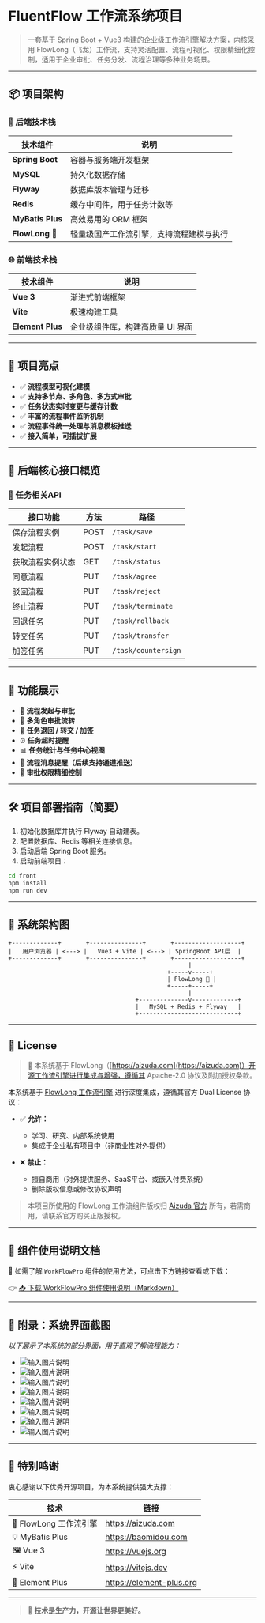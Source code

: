 # FluentFlow 工作流系统项目

> 一套基于 Spring Boot + Vue3 构建的企业级工作流引擎解决方案，内核采用 FlowLong（飞龙）工作流，支持灵活配置、流程可视化、权限精细化控制，适用于企业审批、任务分发、流程治理等多种业务场景。

---

## 📦 项目架构

### 🔧 后端技术栈

| 技术组件         | 说明 |
|------------------|------|
| **Spring Boot**  | 容器与服务端开发框架 |
| **MySQL**        | 持久化数据存储 |
| **Flyway**       | 数据库版本管理与迁移 |
| **Redis**        | 缓存中间件，用于任务计数等 |
| **MyBatis Plus** | 高效易用的 ORM 框架 |
| **FlowLong** 🐉  | 轻量级国产工作流引擎，支持流程建模与执行 |

### 🌐 前端技术栈

| 技术组件         | 说明 |
|------------------|------|
| **Vue 3**        | 渐进式前端框架 |
| **Vite**         | 极速构建工具 |
| **Element Plus** | 企业级组件库，构建高质量 UI 界面 |

---

## 🚀 项目亮点

- ✅ **流程模型可视化建模**
- ✅ **支持多节点、多角色、多方式审批**
- ✅ **任务状态实时变更与缓存计数**
- ✅ **丰富的流程事件监听机制**
- ✅ **流程事件统一处理与消息模板推送**
- ✅ **接入简单，可插拔扩展**

---

## 📌 后端核心接口概览

### 📁 任务相关API

| 接口功能           | 方法 | 路径                                 |
|--------------------|------|--------------------------------------|
| 保存流程实例       | POST | `/task/save`                         |
| 发起流程           | POST | `/task/start`                        |
| 获取流程实例状态   | GET  | `/task/status`                      |
| 同意流程           | PUT  | `/task/agree`                       |
| 驳回流程           | PUT  | `/task/reject`                      |
| 终止流程           | PUT  | `/task/terminate`                   |
| 回退任务           | PUT  | `/task/rollback`                    |
| 转交任务           | PUT  | `/task/transfer`                    |
| 加签任务           | PUT  | `/task/countersign`                 |

---

## 💼 功能展示

- 🧾 **流程发起与审批**
- 👥 **多角色审批流转**
- 🔁 **任务退回 / 转交 / 加签**
- ⏰ **任务超时提醒**
- 📊 **任务统计与任务中心视图**
- 🔔 **流程消息提醒（后续支持通道推送）**
- 🔐 **审批权限精细控制**

---

## 🛠️ 项目部署指南（简要）

1. 初始化数据库并执行 Flyway 自动建表。
2. 配置数据库、Redis 等相关连接信息。
3. 启动后端 Spring Boot 服务。
4. 启动前端项目：

```bash
cd front
npm install
npm run dev
``` 
---

## 🔮 系统架构图

```text
+-------------+       +---------------+       +-------------------+
|   用户浏览器 | <---> |   Vue3 + Vite | <---> | SpringBoot API层  |
+-------------+       +---------------+       +-------------------+
                                                   |
                                             +-----v-----+
                                             | FlowLong 🐉 |
                                             +-----+-----+
                                                   |
                                    +--------------v-------------+
                                    |   MySQL + Redis + Flyway   |
                                    +----------------------------+
```

--- 

## 📄 License

> 🚀 本系统基于 FlowLong（[https://aizuda.com](https://aizuda.com)）开源工作流引擎进行集成与增强，遵循其 Apache-2.0 协议及附加授权条款。

本系统基于 [FlowLong 工作流引擎](https://aizuda.com) 进行深度集成，遵循其官方 Dual License 协议：

- ✅ **允许：**
  - 学习、研究、内部系统使用
  - 集成于企业私有项目中（非商业性对外提供）

- ❌ **禁止：**
  - 擅自商用（对外提供服务、SaaS平台、或嵌入付费系统）
  - 删除版权信息或修改协议声明

> 本项目所使用的 FlowLong 工作流组件版权归 [Aizuda 官方](https://aizuda.com) 所有，若需商用，请联系官方购买正版授权。

---

## 🧰 组件使用说明文档

📘 如需了解 `WorkFlowPro` 组件的使用方法，可点击下方链接查看或下载：

👉 [📥 下载 WorkFlowPro 组件使用说明（Markdown）](./back/docs/WorkFlowPro_Usage.md)

---

## 📎 附录：系统界面截图

_以下展示了本系统的部分界面，用于直观了解流程能力：_

- ![输入图片说明](./back/docs/screenshots/image.png)
- ![输入图片说明](./back/docs/screenshots/image1.png)
- ![输入图片说明](./back/docs/screenshots/image2.png)
- ![输入图片说明](./back/docs/screenshots/image3.png)
- ![输入图片说明](./back/docs/screenshots/image4.png)
- ![输入图片说明](./back/docs/screenshots/image5.png)
- ![输入图片说明](./back/docs/screenshots/image6.png)
- ![输入图片说明](./back/docs/screenshots/image7.png)

---

## 🙌 特别鸣谢

衷心感谢以下优秀开源项目，为本系统提供强大支撑：

| 技术 | 链接 |
|------|------|
| 🐉 FlowLong 工作流引擎 | https://aizuda.com |
| 💡 MyBatis Plus | https://baomidou.com |
| 🖼️ Vue 3 | https://vuejs.org |
| ⚡ Vite | https://vitejs.dev |
| 🧩 Element Plus | https://element-plus.org |

---

> 💬 **技术是生产力，开源让世界更美好。**